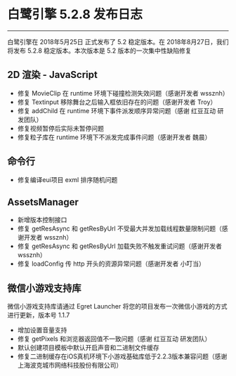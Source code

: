 # 白鹭引擎 5.2.8 发布日志


---


白鹭引擎在 2018年5月25日 正式发布了 5.2 稳定版本。在 2018年8月27日，我们将发布 5.2.8 稳定版本。本次版本是 5.2 版本的一次集中性缺陷修复


## 2D 渲染 - JavaScript 

* 修复 MovieClip 在 runtime 环境下碰撞检测失效问题（感谢开发者 wssznh）
* 修复 Textinput 移除舞台之后输入框依旧存在的问题（感谢开发者 Troy）
* 修复 addChild 在 runtime 环境下事件派发顺序异常问题（感谢 红豆互动 研发团队）
* 修复视频暂停后实际未暂停问题
* 修复粒子库在 runtime 环境下不派发完成事件问题（感谢开发者 魏晨）

## 命令行

* 修复编译eui项目 exml 排序随机问题

## AssetsManager

* 新增版本控制接口
* 修复 getResAsync 和 getResByUrl 不受最大并发加载线程数量限制问题（感谢开发者 wssznh）
* 修复 getResAsync 和 getResByUrl 加载失败不触发重试问题（感谢开发者 wssznh）
* 修复 loadConfig 传 http 开头的资源异常问题（感谢开发者 小叮当）

## 微信小游戏支持库

微信小游戏支持库请通过 Egret Launcher 将您的项目发布一次微信小游戏的方式进行更新，版本号 1.1.7

* 增加设置音量支持
* 修复 getPixels 和浏览器返回值不一致问题（感谢 红豆互动 研发团队）
* 默认创建项目模板中默认开启声音和二进制文件缓存
* 修复二进制缓存在iOS真机环境下小游戏基础库低于2.2.3版本兼容问题（感谢 上海波克城市网络科技股份有限公司）